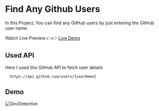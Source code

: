 # Find Any Github Users

In this Project, You can find any GitHub users by just entering the GitHub user name.

Watch Live Preview 👉👉 [Live Demo](https://find-github-users-by-manash.vercel.app/)

## Used API

Here I used this GitHub API to fetch user details
```bash
  https://api.github.com/users/{userName}
```

## Demo

![DevDetective](https://github.com/Man0sh-r0y/Find-Github-Users/assets/96605313/6f058ec0-8ed6-4b31-b581-67c814c2ba75)

